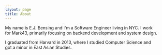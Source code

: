 ```yaml
---
layout: page
title: About
---
```


My name is E.J. Bensing and I'm a Software Engineer living in NYC. I work for Mark43, primarily focusing on backend development and system design.

I graduated from Harvard in 2013, where I studied Computer Science and got a minor in East Asian Studies.
